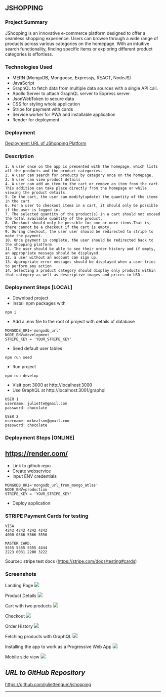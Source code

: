 ## JSHOPPING
   
### Project Summary
JShopping is an innovative e-commerce platform designed to offer a seamless shopping experience. Users can browse through a wide range of products across various categories on the homepage. With an intuitive search functionality, finding specific items or exploring different product categories is effortless.

### Technologies Used
* MERN (MongoDB, Mongoose, Expressjs, REACT, NodeJS)
* JavaScript
* GraphQL to fetch data from multiple data sources with a single API call.
* Apollo Server to attach GraphQL server to Express server.
* JsonWebToken to secure data
* CSS for styling whole application
* Stripe for payment with cards
* Service worker for PWA and installable application
* Render for deployment

### Deployment

[Deployment URL of JShopping Platform](https://jshopping.onrender.com/)

### Description

```
1. A user once on the app is presented with the homepage, which lists all the products and the product categories.
2. A user can search for products by category once on the homepage.
3. A user can view product details
4. ⁠A user can add an item to the cart or remove an item from the cart. This addition can take place directly from the homepage or while viewing the product details.
5. ⁠In the cart, the user can modify(update) the quantity of the items in the cart
6. For a user to checkout items in a cart, it should only be possible if the user is logged in.
7. ⁠The selected quantity of the product(s) in a cart should not exceed the total available quantity of the product.
8. ⁠Checkout should only be possible for one or more items.That is, there cannot be a checkout if the cart is empty.
9. ⁠During checkout, the user user should be redirected to stripe to make the payment.
10. ⁠Once payment is complete, the user should be redirected back to the shopping platform
11. ⁠The user should be able to see their order history and if empty, an appropriate message should be displayed
12. ⁠a user without an account can sign up.
13. ⁠Appropriate error messages should be displayed when a user tries to perform any action
14. ⁠Selecting a product category should display only products within that category as well as descriptive images and prices in USD.
```

### Deployment Steps [LOCAL]

- Download project
- Install npm packages with 
```text 
npm i
```
- Add a .env file to the root of project with details of database

```text
MONGODB_URI='mongodb_url'
NODE_ENV=development
STRIPE_KEY = 'YOUR_STRIPE_KEY'
```

- Seed default user tables
```text
npm run seed
```

- Run project
```text
npm run develop
```
- Visit port 3000 at http://localhost:3000
- Use GraphQL at http://localhost:3001/graphql

```text
USER 1
username: juliette@gmail.com
password: chocolate

USER 2
username: mikealson@gmail.com
password: chocolate
```

### Deployment Steps [ONLINE]


## https://render.com/

- Link to github repo
- Create webservice
- Input ENV credentials

```text
MONGODB_URI='mongodb_url_from_mongo_atlas'
NODE_ENV=production
STRIPE_KEY = 'YOUR_STRIPE_KEY'
```
- Deploy application

### STRIPE Payment Cards for testing

```text
VISA
4242 4242 4242 4242
4000 0566 5566 5556

MASTER CARD.
5555 5555 5555 4444
2223 0031 2200 3222
```
Source:: stripe test docs (https://stripe.com/docs/testing#cards)


### Screenshots

Landing Page
![](images/screenshot1.png)

Product Details
![](images/screenshot2.png)

Cart with two products
![](images/screenshot3.png)

Checkout
![](images/screenshot4.png)

Order History
![](images/screenshot5.png)

Fetching products with GraphQL
![](images/screenshot6.png)

Installing the app to work as a Progressive Web App
![](images/screenshot7.png)

Mobile side view
![](images/screenshot8.png)


## **_URL to GitHub Repository_**

https://github.com/juliettengum/jshopping


---------------------------------
